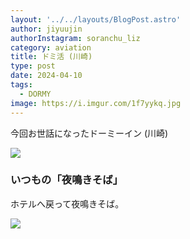 ```yaml
---
layout: '../../layouts/BlogPost.astro'
author: jiyuujin
authorInstagram: soranchu_liz
category: aviation
title: ドミ活 (川崎)
type: post
date: 2024-04-10
tags:
  - DORMY
image: https://i.imgur.com/1f7yykq.jpg
---
```


今回お世話になったドーミーイン (川崎)

![](/assets/img/20240410/DORMY.JPG)

### いつもの「夜鳴きそば」

ホテルへ戻って夜鳴きそば。

![](/assets/img/20240410/yonaki.JPG)

